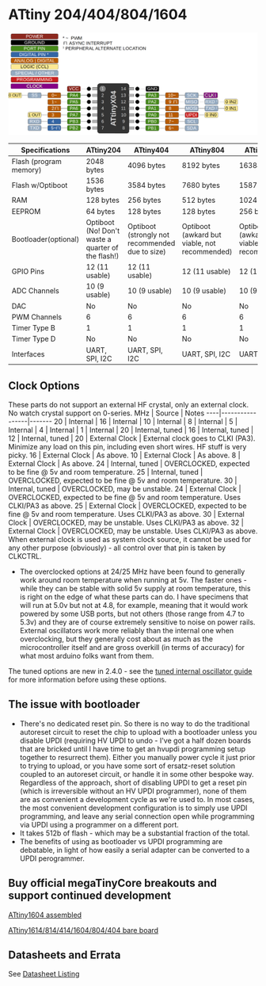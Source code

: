 # ATtiny 204/404/804/1604
![x04 Pin Mapping](ATtiny_x04.gif "Arduino Pin Mapping for ATtiny x04")

 Specifications |  ATtiny204|  ATtiny404  |  ATtiny804  |    ATtiny1604
------------ | ------------- | ------------- | ------------- | -------------
Flash (program memory)   | 2048 bytes | 4096 bytes | 8192 bytes | 16384 bytes
Flash w/Optiboot   | 1536 bytes | 3584 bytes | 7680 bytes | 15872 bytes
RAM  | 128 bytes | 256 bytes | 512 bytes | 1024 bytes
EEPROM | 64 bytes | 128 bytes | 128 bytes | 256 bytes
Bootloader(optional) | Optiboot (No! Don't waste a quarter of the flash!) | Optiboot (strongly not recommended due to size) | Optiboot (awkard but viable, not recommended) | Optiboot (awkard but viable, not recommended)
GPIO Pins | 12 (11 usable) | 12 (11 usable) | 12 (11 usable) | 12 (11 usable)
ADC Channels | 10 (9 usable) | 10 (9 usable) | 10 (9 usable) | 10 (9 usable)
DAC | No | No | No | No
PWM Channels | 6 | 6 | 6 | 6
Timer Type B| 1 | 1 | 1 | 1
Timer Type D | No | No | No | No
Interfaces | UART, SPI, I2C | UART, SPI, I2C | UART, SPI, I2C | UART, SPI, I2C

## Clock Options
These parts do not support an external HF crystal, only an external clock. No watch crystal support on 0-series.
 MHz | Source          | Notes
 ----|-----------------|-------
  20 | Internal        |
  16 | Internal        |
  10 | Internal        |
   8 | Internal        |
   5 | Internal        |
   4 | Internal        |
   1 | Internal        |
  20 | Internal, tuned |
  16 | Internal, tuned |
  12 | Internal, tuned |
  20 | External Clock  | External clock goes to CLKI (PA3). Minimize any load on this pin, including even short wires. HF stuff is very picky.
  16 | External Clock  | As above.
  10 | External Clock  | As above.
   8 | External Clock  | As above.
  24 | Internal, tuned | OVERCLOCKED, expected to be fine @ 5v and room temperature.
  25 | Internal, tuned | OVERCLOCKED, expected to be fine @ 5v and room temperature.
  30 | Internal, tuned | OVERCLOCKED, may be unstable.
  24 | External Clock  | OVERCLOCKED, expected to be fine @ 5v and room temperature. Uses CLKI/PA3 as above.
  25 | External Clock  | OVERCLOCKED, expected to be fine @ 5v and room temperature. Uses CLKI/PA3 as above.
  30 | External Clock  | OVERCLOCKED, may be unstable. Uses CLKI/PA3 as above.
  32 | External Clock  | OVERCLOCKED, may be unstable. Uses CLKI/PA3 as above.
When external clock is used as system clock source, it cannot be used for any other purpose (obviously) - all control over that pin is taken by CLKCTRL.


* The overclocked options at 24/25 MHz have been found to generally work around room temperature when running at 5v. The faster ones - while they can be stable with solid 5v supply at room temperature, this is right on the edge of what these parts can do. I have specimens that will run at 5.0v but not at 4.8, for example, meaning that it would work powered by some USB ports, but not others (those range from 4.7 to 5.3v) and they are of course extremely sensitive to noise on power rails. External oscillators work more reliably than the internal one when overclocking, but they generally cost about as much as the microcontroller itself and are gross overkill (in terms of accuracy) for what most arduino folks want from them.

The tuned options are new in 2.4.0 - see the [tuned internal oscillator guide](Tuning.md) for more information before using these options.

## The issue with bootloader
* There's no dedicated reset pin. So there is no way to do the traditional autoreset circuit to reset the chip to upload with a bootloader unless you disable UPDI (requiring HV UPDI to undo - I've got a half dozen boards that are bricked until I have time to get an hvupdi programming setup together to resurrect them). Either you manually power cycle it just prior to trying to upload, or you have some sort of ersatz-reset solution coupled to an autoreset circuit, or handle it in some other bespoke way. Regardless of the approach, short of disabling UPDI to get a reset pin (which is irreversible without an HV UPDI programmer), none of them are as convenient a development cycle as we're used to. In most cases, the most convenient development configuration is to simply use UPDI programming, and leave any serial connection open while programming via UPDI using a programmer on a different port.
* It takes 512b of flash - which may be a substantial fraction of the total.
* The benefits of using as bootloader vs UPDI programming are debatable, in light of how easily a serial adapter can be converted to a UPDI perogrammer.

## Buy official megaTinyCore breakouts and support continued development
[ATtiny1604 assembled](https://www.tindie.com/products/17598/)

[ATtiny1614/814/414/1604/804/404 bare board](https://www.tindie.com/products/17748/)

## Datasheets and Errata
See [Datasheet Listing](Datasheets.md)
